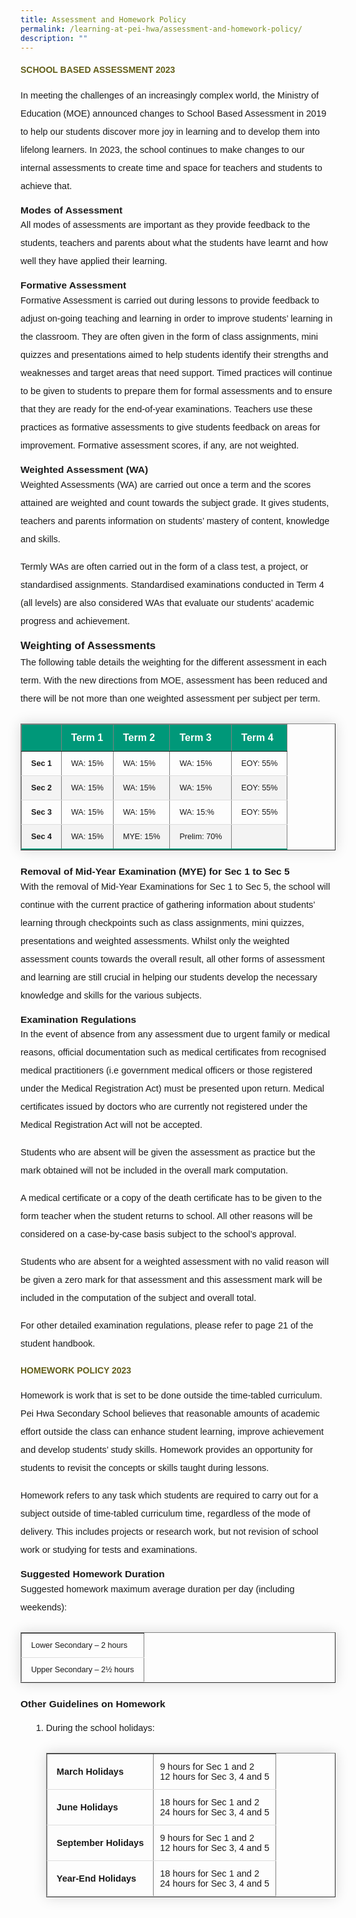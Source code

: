```yaml
---
title: Assessment and Homework Policy
permalink: /learning-at-pei-hwa/assessment-and-homework-policy/
description: ""
---
```

<h4 style="color:#635f1a;font-family:sans-serif;font-weight:bold;">SCHOOL BASED ASSESSMENT 2023</h4>

<p style="font-size:14.5px; line-height:2;margin-top:15px;font-family:sans-serif;">In meeting the challenges of an increasingly complex world, the Ministry of Education (MOE) announced changes to School Based Assessment in 2019 to help our students discover more joy in learning and to develop them into lifelong learners. In 2023, the school continues to make changes to our internal assessments to create time and space for teachers and students to achieve that.</p>

<p style="margin-top:15px;font-size:15.5px;"><strong style="font-family:sans-serif;">Modes of Assessment</strong></p>

<p style="font-size:14.5px; line-height:2;margin:-15px 0 13px 0px;font-family:sans-serif;">All modes of assessments are important as they provide feedback to the students, teachers and parents about what the students have learnt and how well they have applied their learning.</p>

<p style="margin-top:15px;font-size:15.5px;"><strong style="font-family:sans-serif;">Formative Assessment</strong></p>

<p style="font-size:14.5px; line-height:2;margin:-15px 0 13px 0px;font-family:sans-serif;">Formative Assessment is carried out during lessons to provide feedback to adjust on-going teaching and learning in order to improve students’ learning in the classroom. They are often given in the form of class assignments, mini quizzes and presentations aimed to help students identify their strengths and weaknesses and target areas that need support. Timed practices will continue to be given to students to prepare them for formal assessments and to ensure that they are ready for the end-of-year examinations. Teachers use these practices as formative assessments to give students feedback on areas for improvement. Formative assessment scores, if any, are not weighted.</p>

<p style="margin-top:15.5px;font-size:15.5px;"><strong style="font-family:sans-serif;">Weighted Assessment (WA)</strong></p>

<p style="font-size:14.5px; line-height:2;margin:-15px 0 13px 0px;font-family:sans-serif;">Weighted Assessments (WA) are carried out once a term and the scores attained are weighted and count towards the subject grade. It gives students, teachers and parents information on students’ mastery of content, knowledge and skills.</p>

<p style="margin-top:15px;font-size:14.5px; line-height:2;font-family:sans-serif;">Termly WAs are often carried out in the form of a class test, a project, or standardised assignments. Standardised examinations conducted in Term 4 (all levels) are also considered WAs that evaluate our students’ academic progress and achievement.</p>

<p style="margin-top:15.5px;font-size:17px;"><strong style="font-family:sans-serif;">Weighting of Assessments</strong></p>

<p style="font-size:14.5px; line-height:2;margin:-15px 0 13px 0px;font-family:sans-serif;">The following table details the weighting for the different assessment in each term. With the new directions from MOE, assessment has been reduced and there will be not more than one weighted assessment per subject per term.</p>


<table border="1" style="border-collapse: collapse;margin: 25px 0;font-size: 0.9em;font-family: sans-serif;min-width: 400px; box-shadow: 0 0 20px rgba(0, 0, 0, 0.15);">
	
<thead style="background-color: #009879; font-weight: bold; font-size: 16px;">
		<tr>
			<td style="text-align:left;color:white;padding:12px 15px;font-family:sans-serif;">&nbsp;</td>
			<td style="text-align:left;color:white;padding:12px 15px;font-family:sans-serif;">Term 1</td>
			<td style="text-align:left;color:white;padding:12px 15px;font-family:sans-serif;">Term 2</td>
			<td style="text-align:left;color:white;padding:12px 15px;font-family:sans-serif;">Term 3</td>
			<td style="text-align:left;color:white;padding:12px 15px;font-family:sans-serif;">Term 4</td>
		</tr>
	</thead>

	
<tbody>
<tr style="border-bottom: 1px solid #dddddd;">
<td style="padding: 12px 15px;font-family:sans-serif;"><strong style="font-family:sans-serif;">Sec 1</strong></td>
<td style="padding: 12px 15px;font-family:sans-serif;">WA: 15%</td>
<td style="padding: 12px 15px;font-family:sans-serif;">WA: 15%</td>
<td style="padding: 12px 15px;font-family:sans-serif;">WA: 15%</td>
<td style="padding: 12px 15px;font-family:sans-serif;">EOY: 55%</td>
</tr>
	
<tr style="background-color: #f3f3f3;border-bottom: 1px solid #dddddd;">
<td style="padding: 12px 15px;font-family:Tahoma;"><strong style="font-family:sans-serif;">Sec 2</strong></td>
<td style="padding: 12px 15px;font-family:sans-serif;">WA: 15%</td>
<td style="padding: 12px 15px;font-family:sans-serif;">WA: 15%</td>
<td style="padding: 12px 15px;font-family:sans-serif;">WA: 15%</td>
<td style="padding: 12px 15px;font-family:sans-serif;">EOY: 55%</td>
</tr>
															
<tr style="border-bottom: 1px solid #dddddd;">
<td style="padding: 12px 15px;font-family:sans-serif;"><strong style="font-family:sans-serif;">Sec 3</strong></td>
<td style="padding: 12px 15px;font-family:sans-serif;">WA: 15%</td>
<td style="padding: 12px 15px;font-family:sans-serif;">WA: 15%</td>
<td style="padding: 12px 15px;font-family:sans-serif;">WA: 15:%</td>
<td style="padding: 12px 15px;font-family:sans-serif;">EOY: 55%</td>
</tr>
															
<tr style="border-bottom: 2px solid #009879;     background-color: #f3f3f3;">
<td style="padding: 12px 15px;font-family:sans-serif;"><strong style="font-family:sans-serif;">Sec 4</strong></td>
<td style="padding: 12px 15px;font-family:sans-serif;">WA: 15%</td>
<td style="padding: 12px 15px;font-family:sans-serif;">MYE: 15%</td>
<td style="padding: 12px 15px;font-family:sans-serif;">Prelim: 70%</td>
<td style="padding: 12px 15px;font-family:sans-serif;">&nbsp;</td>
</tr>
	
</tbody>
</table>

<p style="margin-top:15px;font-size:15.5px;"><strong style="font-family:sans-serif;">Removal of Mid-Year Examination (MYE) for Sec 1 to Sec 5</strong></p>

<p style="font-size:14.5px; line-height:2;margin:-15px 0 13px 0px;font-family:sans-serif;">With the removal of Mid-Year Examinations for Sec 1 to Sec 5, the school will continue with the current practice of gathering information about students’ learning through checkpoints such as class assignments, mini quizzes, presentations and weighted assessments. Whilst only the weighted assessment counts towards the overall result, all other forms of assessment and learning are still crucial in helping our students develop the necessary knowledge and skills for the various subjects.</p>

<p style="margin-top:15px;font-size:15.5px;"><strong style="font-family:sans-serif;">Examination Regulations </strong></p>

<p style="font-size:14.5px; line-height:2;margin:-15px 0 13px 0px;font-family:sans-serif;">In the event of absence from any assessment due to urgent family or medical reasons, official documentation such as medical certificates from recognised medical practitioners (i.e government medical officers or those registered under the Medical Registration Act) must be presented upon return. Medical certificates issued by doctors who are currently not registered under the Medical Registration Act will not be accepted. </p>

<p style="font-size:14.5px; line-height:2;margin-top:15px;font-family:sans-serif;">Students who are absent will be given the assessment as practice but the mark obtained will not be included in the overall mark computation.</p>

<p style="margin-top:15px;font-size:14.5px; line-height:2;font-family:sans-serif;">A medical certificate or a copy of the death certificate has to be given to the form teacher when the student returns to school. All other reasons will be considered on a case-by-case basis subject to the school’s approval.</p>

<p style="margin-top:15px;font-size:14.5px; line-height:2;font-family:sans-serif;">Students who are absent for a weighted assessment with no valid reason will be given a zero mark for that assessment and this assessment mark will be included in the computation of the subject and overall total. </p>

<p style="margin-top:15px;font-size:14.5px; line-height:2;font-family:sans-serif;">For other detailed examination regulations, please refer to page 21 of the student handbook.</p>

<h4 style="color:#635f1a;font-family:sans-serif;font-weight:bold;">HOMEWORK POLICY 2023</h4>

<p style="font-size:14.5px; line-height:2;margin-top:15px;font-family:sans-serif;">Homework is work that is set to be done outside the time-tabled curriculum. Pei Hwa Secondary School believes that reasonable amounts of academic effort outside the class can enhance student learning, improve achievement and develop students’ study skills. Homework provides an opportunity for students to revisit the concepts or skills taught during lessons.</p>

<p style="margin-top:15px;font-size:14.5px; line-height:2;font-family:sans-serif;">Homework refers to any task which students are required to carry out for a subject outside of time-tabled curriculum time, regardless of the mode of delivery. This includes projects or research work, but not revision of school work or studying for tests and examinations.</p>

<p style="margin-top:15px;font-size:15.5px;"><strong style="font-family:sans-serif;">Suggested Homework Duration</strong></p>

<p style="font-size:14.5px; line-height:2;margin:-15px 0 13px 0px;font-family:sans-serif;">Suggested homework maximum average duration per day (including weekends):</p>

<table border="1" style="border-collapse: collapse;margin: 25px 0;font-size: 0.9em;font-family: sans-serif;min-width: 400px; box-shadow: 0 0 20px rgba(0, 0, 0, 0.15);">

<tbody>
<tr style="border-bottom: 1px solid #dddddd;">
<td style="padding: 12px 15px;font-family:sans-serif;">Lower Secondary&nbsp;– 2&nbsp;hours</td>
</tr>
															
<tr style="border-bottom: 1px solid #dddddd;">
<td style="padding: 12px 15px;font-family:sans-serif;">Upper Secondary&nbsp;– 2½ hours</td>
</tr>
	
</tbody>
</table>

<p style="margin-top:15px;font-size:15.5px;"><strong style="font-family:sans-serif;">Other Guidelines on Homework</strong></p>
<ol style="margin-top:5px;">
<li aria-level="1" style="font-size:14.5px; line-height:2;margin-left:17px;font-family:sans-serif;">During the school holidays:

<table border="1" style="border-collapse: collapse;margin: 25px 0;font-size: 0.9em;font-family: sans-serif;min-width: 400px; box-shadow: 0 0 20px rgba(0, 0, 0, 0.15);">
	
<tbody>
<tr style="border-bottom: 1px solid #dddddd;">
<td style="padding: 20px 15px; font-size:14.5px; font-family:sans-serif;"><strong style="font-family:sans-serif;">March Holidays</strong></td>
<td style="padding: 6px 10px;font-size:14.5px;font-family:sans-serif;">9 hours for Sec 1 and 2 <br>12 hours for Sec 3, 4 and 5</td>
</tr>
	
<tr style="border-bottom: 1px solid #dddddd;">
<td style="padding: 20px 15px;font-size:14.5px;font-family:sans-serif;"><strong style="font-family:sans-serif;">June Holidays</strong></td>
<td style="padding: 6px 10px;font-size:14.5px;font-family:sans-serif;">18 hours for Sec 1 and 2 <br>24 hours for Sec 3, 4 and 5</td>
</tr>
	
<tr style="border-bottom: 1px solid #dddddd;">
<td style="padding: 20px 15px;font-size:14.5px;font-family:sans-serif;"><strong style="font-family:sans-serif;">September Holidays</strong></td>
<td style="padding: 6px 10px;font-size:14.5px;font-family:sans-serif;">9 hours for Sec 1 and 2 <br>12 hours for Sec 3, 4 and 5</td>
</tr>

<tr style="border-bottom: 1px solid #dddddd;">
<td style="padding: 20px 15px;font-size:14.5px;font-family:sans-serif;"><strong style="font-family:sans-serif;">Year-End Holidays</strong></td>
<td style="padding: 6px 10px;font-size:14.5px;font-family:sans-serif;">18 hours for Sec 1 and 2 <br>24 hours for Sec 3, 4 and 5</td>
</tr>
	
</tbody>
</table>
</li>
</ol>